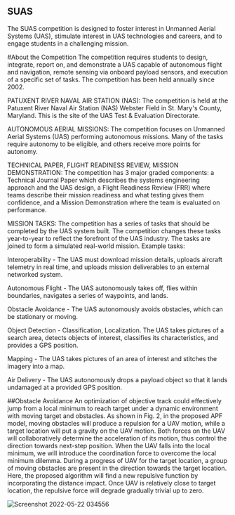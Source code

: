 ## SUAS
The SUAS competition is designed to 
foster interest in Unmanned Aerial Systems (UAS), 
stimulate interest in UAS technologies and careers, 
and to engage students in a challenging mission.

#About the Competition
The competition requires students to design, integrate, report on, and demonstrate a UAS capable of autonomous flight and navigation, remote sensing via onboard payload sensors, and execution of a specific set of tasks. The competition has been held annually since 2002.

PATUXENT RIVER NAVAL AIR STATION (NAS):
The competition is held at the Patuxent River Naval Air Station (NAS) Webster Field in St. Mary's County, Maryland. This is the site of the UAS Test & Evaluation Directorate.

AUTONOMOUS AERIAL MISSIONS:
The competition focuses on Unmanned Aerial Systems (UAS) performing autonomous missions. Many of the tasks require autonomy to be eligible, and others receive more points for autonomy.

TECHNICAL PAPER, FLIGHT READINESS REVIEW, MISSION DEMONSTRATION:
The competition has 3 major graded components: a Technical Journal Paper which describes the systems engineering approach and the UAS design, a Flight Readiness Review (FRR) where teams describe their mission readiness and what testing gives them confidence, and a Mission Demonstration where the team is evaluated on performance.

MISSION TASKS:
The competition has a series of tasks that should be completed by the UAS system built. The competition changes these tasks year-to-year to reflect the forefront of the UAS industry. The tasks are joined to form a simulated real-world mission. Example tasks:

Interoperability - The UAS must download mission details, uploads aircraft telemetry in real time, and uploads mission deliverables to an external networked system.

Autonomous Flight - The UAS autonomously takes off, flies within boundaries, navigates a series of waypoints, and lands.

Obstacle Avoidance - The UAS autonomously avoids obstacles, which can be stationary or moving.

Object Detection - Classification, Localization. The UAS takes pictures of a search area, detects objects of interest, classifies its characteristics, and provides a GPS position.

Mapping - The UAS takes pictures of an area of interest and stitches the imagery into a map.

Air Delivery - The UAS autonomously drops a payload object so that it lands undamaged at a provided GPS position.


##Obstacle Avoidance
An optimization of objective track could effectively jump from a local minimum to reach target under a dynamic environment with moving target and obstacles. As shown in Fig. 2, in the proposed APF model, moving obstacles will produce a repulsion for a UAV motion, while a target location will put a gravity on the UAV motion. Both forces on the UAV will collaboratively determine the acceleration of its motion, thus control the direction towards next-step position. When the UAV falls into the local minimum, we will introduce the coordination force to overcome the local minimum dilemma. During a progress of UAV for the target location, a group of moving obstacles are present in the direction towards the target location. Here, the proposed algorithm will find a new repulsive function by incorporating the distance impact. Once UAV is relatively close to target location, the repulsive force will degrade gradually trivial up to zero.

![Screenshot 2022-05-22 034556](https://user-images.githubusercontent.com/77221967/169670737-d283584b-9b81-4f38-af7b-ec770a0bfc58.png)

